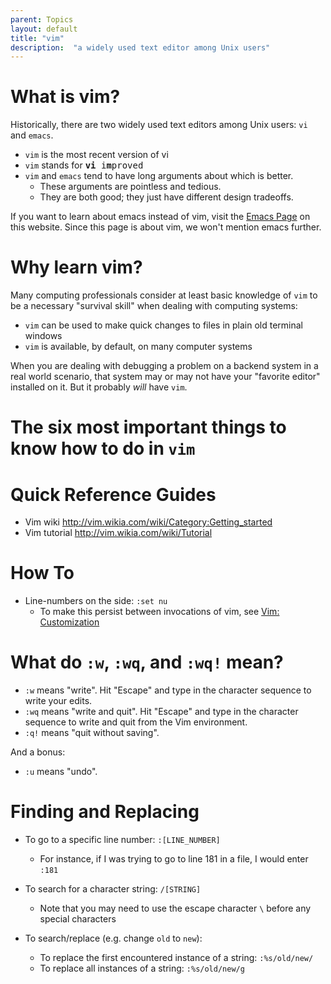 ```yaml
---
parent: Topics
layout: default
title: "vim"
description:  "a widely used text editor among Unix users"
---
```


# What is vim?

Historically, there are two widely used text editors among Unix users: `vi` and `emacs`.  

* `vim` is the most recent version of vi
* `vim` stands for <tt><b>vi</b> i<b>m</b>proved</tt>
* `vim` and `emacs` tend to have long arguments about which is better.  
    * These arguments are pointless and tedious.   
    * They are both good; they just have different design tradeoffs.
    
If you want to learn about emacs instead of vim, visit the [Emacs Page](/topics/emacs/) on this website.
Since this page is about vim, we won't mention emacs further.   

# Why learn vim?

Many computing professionals consider at least basic knowledge of `vim` to be a necessary "survival skill" when
dealing with computing systems:

* `vim` can be used to make quick changes to files in plain old terminal windows
* `vim` is available, by default, on many computer systems

When you are dealing with debugging a problem on a backend system in a real world scenario, that system may or may not have your "favorite editor" installed on it.  But it probably *will* have `vim`.

# The six most important things to know how to do in `vim`


# Quick Reference Guides 

* Vim wiki http://vim.wikia.com/wiki/Category:Getting_started
* Vim tutorial http://vim.wikia.com/wiki/Tutorial

# How To

* Line-numbers on the side: `:set nu`  
    * To make this persist between invocations of vim, see [Vim: Customization](/topics/vim_customization/)

# What do  `:w`, `:wq`, and `:wq!` mean?

* `:w` means "write".  Hit "Escape" and type in the character sequence to write your edits.
* `:wq` means "write and quit".  Hit "Escape" and type in the character sequence to write and quit from the Vim environment.
* `:q!` means "quit without saving".  

And a bonus:

* `:u` means "undo".



# Finding and Replacing

* To go to a specific line number: `:[LINE_NUMBER]`
    * For instance, if I was trying to go to line 181 in a file, I would enter `:181`

* To search for a character string: `/[STRING]`
    * Note that you may need to use the escape character `\` before any special characters 

* To search/replace (e.g. change `old` to `new`):
    * To replace the first encountered instance of a string: `:%s/old/new/`
    * To replace all instances of a string: `:%s/old/new/g`
